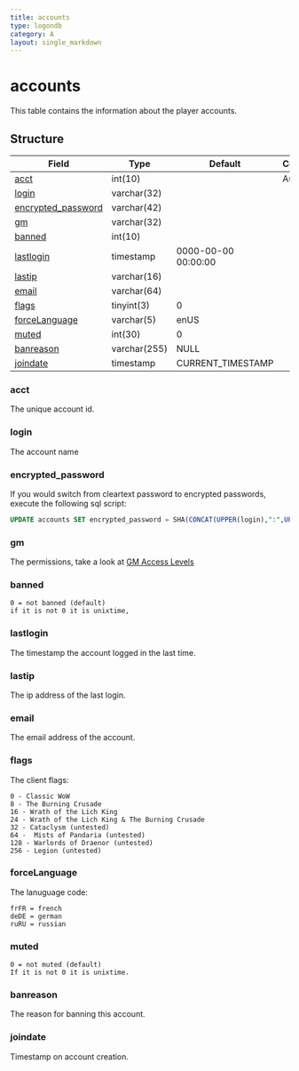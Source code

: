 ```yaml
---
title: accounts
type: logondb
category: A
layout: single_markdown
---
```


# accounts
This table contains the information about the player accounts.

## Structure

Field                                     | Type         | Default             | Comment 
----------------------------------------- | ------------ | ------------------- | --------
[acct](#acct)                             | int(10)      |                     | Auto Num
[login](#login)                           | varchar(32)  |                     |         
[encrypted_password](#encrypted_password) | varchar(42)  |                     |         
[gm](#gm)                                 | varchar(32)  |                     |         
[banned](#banned)                         | int(10)      |                     |         
[lastlogin](#lastlogin)                   | timestamp    | 0000-00-00 00:00:00 |         
[lastip](#lastip)                         | varchar(16)  |                     |         
[email](#email)                           | varchar(64)  |                     |         
[flags](#flags)                           | tinyint(3)   | 0                   |         
[forceLanguage](#forceLanguage)           | varchar(5)   | enUS                |         
[muted](#muted)                           | int(30)      | 0                   |         
[banreason](#banreason)                   | varchar(255) | NULL                |         
[joindate](#joindate)                     | timestamp    | CURRENT_TIMESTAMP   |         

### acct

The unique account id.

### login

The account name

### encrypted_password

If you would switch from cleartext password to encrypted passwords, execute the following sql script:

```sql
UPDATE accounts SET encrypted_password = SHA(CONCAT(UPPER(login),":",UPPER(password)));
```

### gm

The permissions, take a look at [GM Access Levels](/Wiki/docs/commands/access_levels/ "GM Access Levels")

### banned

    0 = not banned (default)
    if it is not 0 it is unixtime,

### lastlogin

The timestamp the account logged in the last time.

### lastip

The ip address of the last login.

### email

The email address of the account.

### flags

The client flags:

    0 - Classic WoW
    8 - The Burning Crusade
    16 - Wrath of the Lich King
    24 - Wrath of the Lich King & The Burning Crusade
    32 - Cataclysm (untested)
    64 -  Mists of Pandaria (untested)
    128 - Warlords of Draenor (untested)
    256 - Legion (untested)

### forceLanguage

The lanuguage code:

    frFR = french
    deDE = german
    ruRU = russian

### muted

    0 = not muted (default)
    If it is not 0 it is unixtime.

### banreason

The reason for banning this account.

### joindate

Timestamp on account creation.
